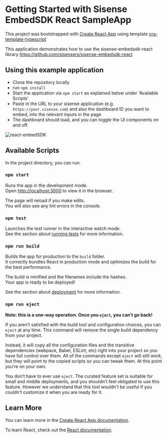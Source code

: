 # Getting Started with Sisense EmbedSDK React SampleApp

This project was bootstrapped with [Create React App](https://github.com/facebook/create-react-app) using template [cra-template-typescript](https://www.npmjs.com/package/cra-template-typescript)

This application demonstrates how to use the sisense-embedsdk-react library https://github.com/sisensers/sisense-embedsdk-react

## Using this example application

- Clone the repository locally
- run `npm install`
- Start the application via `npm start` as explained below under 'Available Scripts'
- Paste in the URL to your sisense application (e.g. `https://your.sisense.com`) and also the dashboard ID you want to embed, into the relevant inputs in the page
- The dashboard should load, and you can toggle the UI components on and off.

![react-embedSDK](https://user-images.githubusercontent.com/9842660/232162477-1871de35-25dd-4936-8e31-949180004439.gif)

## Available Scripts

In the project directory, you can run:

### `npm start`

Runs the app in the development mode.\
Open [http://localhost:3000](http://localhost:3000) to view it in the browser.

The page will reload if you make edits.\
You will also see any lint errors in the console.

### `npm test`

Launches the test runner in the interactive watch mode.\
See the section about [running tests](https://facebook.github.io/create-react-app/docs/running-tests) for more information.

### `npm run build`

Builds the app for production to the `build` folder.\
It correctly bundles React in production mode and optimizes the build for the best performance.

The build is minified and the filenames include the hashes.\
Your app is ready to be deployed!

See the section about [deployment](https://facebook.github.io/create-react-app/docs/deployment) for more information.

### `npm run eject`

**Note: this is a one-way operation. Once you `eject`, you can’t go back!**

If you aren’t satisfied with the build tool and configuration choices, you can `eject` at any time. This command will remove the single build dependency from your project.

Instead, it will copy all the configuration files and the transitive dependencies (webpack, Babel, ESLint, etc) right into your project so you have full control over them. All of the commands except `eject` will still work, but they will point to the copied scripts so you can tweak them. At this point you’re on your own.

You don’t have to ever use `eject`. The curated feature set is suitable for small and middle deployments, and you shouldn’t feel obligated to use this feature. However we understand that this tool wouldn’t be useful if you couldn’t customize it when you are ready for it.

## Learn More

You can learn more in the [Create React App documentation](https://facebook.github.io/create-react-app/docs/getting-started).

To learn React, check out the [React documentation](https://reactjs.org/).

